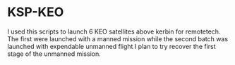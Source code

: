 # KSP-KEO
I used this scripts to launch 6 KEO satellites above kerbin for remotetech. The first were launched with a manned mission while the second batch was launched with expendable unmanned flight
I plan to try recover the first stage of the unmanned mission.

